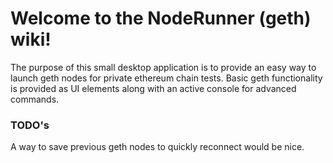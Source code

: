 # Welcome to the NodeRunner (geth) wiki!

The purpose of this small desktop application is to provide an easy way to launch geth nodes for private ethereum chain tests. Basic geth functionality is provided as UI elements along with an active console for advanced commands.

### TODO's
A way to save previous geth nodes to quickly reconnect would be nice.
